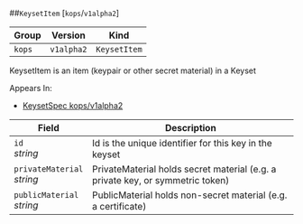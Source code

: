 ##`KeysetItem` [`kops`/`v1alpha2`]

Group        | Version     | Kind
------------ | ---------- | -----------
`kops` | `v1alpha2` | `KeysetItem`



KeysetItem is an item (keypair or other secret material) in a Keyset

<aside class="notice">
Appears In:

<ul> 
<li><a href="#keysetspec-v1alpha2-kops">KeysetSpec kops/v1alpha2</a></li>
</ul></aside>

Field        | Description
------------ | -----------
`id`<br /> *string*    | Id is the unique identifier for this key in the keyset
`privateMaterial`<br /> *string*    | PrivateMaterial holds secret material (e.g. a private key, or symmetric token)
`publicMaterial`<br /> *string*    | PublicMaterial holds non-secret material (e.g. a certificate)

